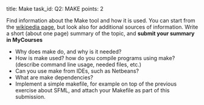title: Make
task_id: Q2: MAKE
points: 2


Find information about the Make tool and how it is used. You can start
from the
[wikipedia page](https://en.wikipedia.org/wiki/Make_(software)), but
look also for additional sources of information. Write a short (about
one page) summary of the topic, and **submit your summary in MyCourses**

  * Why does make do, and why is it needed?
  * How is make used? how do you compile programs using make?
    (describe command line usage, needed files, etc.) 
  * Can you use make from IDEs, such as Netbeans?
  * What are make dependencies?
  * Implement a simple makefile, for example on top of the previous
    exercise about SFML, and attach your Makefile as part of this
    submission.

